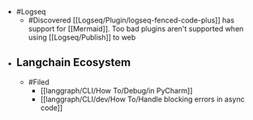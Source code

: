 - #Logseq
	- #Discovered [[Logseq/Plugin/logseq-fenced-code-plus]] has support for [[Mermaid]]. Too bad plugins aren't supported when using [[Logseq/Publish]] to web
- ## Langchain Ecosystem
	- #Filed
		- [[langgraph/CLI/How To/Debug/in PyCharm]]
		- [[langgraph/CLI/dev/How To/Handle blocking errors in async code]]